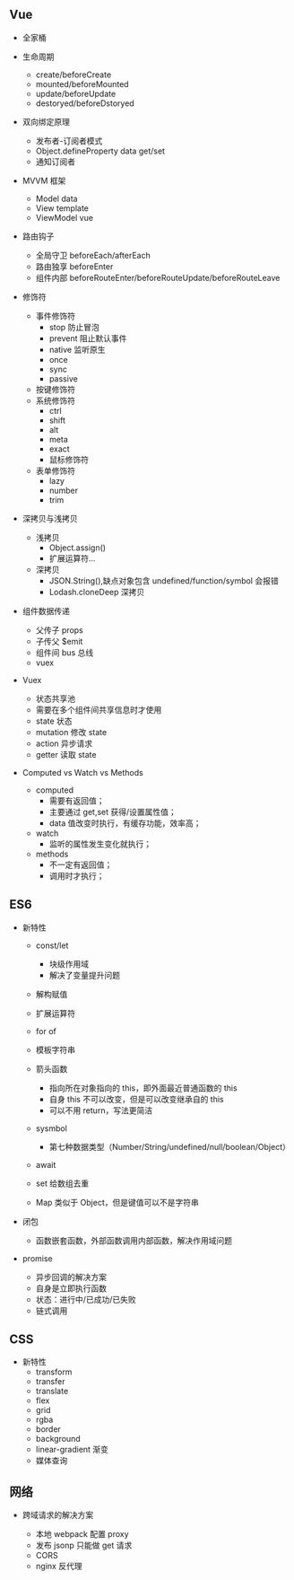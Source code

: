 ## Vue

- 全家桶

- 生命周期

  - create/beforeCreate
  - mounted/beforeMounted
  - update/beforeUpdate
  - destoryed/beforeDstoryed

- 双向绑定原理

  - 发布者-订阅者模式
  - Object.defineProperty data get/set
  - 通知订阅者

- MVVM 框架

  - Model data
  - View template
  - ViewModel vue

- 路由钩子

  - 全局守卫 beforeEach/afterEach
  - 路由独享 beforeEnter
  - 组件内部 beforeRouteEnter/beforeRouteUpdate/beforeRouteLeave

- 修饰符

  - 事件修饰符
    - stop 防止冒泡
    - prevent 阻止默认事件
    - native 监听原生
    - once
    - sync
    - passive
  - 按键修饰符
  - 系统修饰符
    - ctrl
    - shift
    - alt
    - meta
    - exact
    - 鼠标修饰符
  - 表单修饰符
    - lazy
    - number
    - trim

* 深拷贝与浅拷贝

  - 浅拷贝
    - Object.assign()
    - 扩展运算符...
  - 深拷贝
    - JSON.String(),缺点对象包含 undefined/function/symbol 会报错
    - Lodash.cloneDeep 深拷贝

* 组件数据传递

  - 父传子 props
  - 子传父 \$emit
  - 组件间 bus 总线
  - vuex

* Vuex

  - 状态共享池
  - 需要在多个组件间共享信息时才使用
  - state 状态
  - mutation 修改 state
  - action 异步请求
  - getter 读取 state

* Computed vs Watch vs Methods
  - computed
    - 需要有返回值；
    - 主要通过 get,set 获得/设置属性值；
    - data 值改变时执行，有缓存功能，效率高；
  - watch
    - 监听的属性发生变化就执行；
  - methods
    - 不一定有返回值；
    - 调用时才执行；

## ES6

- 新特性

  - const/let

    - 块级作用域
    - 解决了变量提升问题

  - 解构赋值
  - 扩展运算符
  - for of
  - 模板字符串
  - 箭头函数

    - 指向所在对象指向的 this，即外面最近普通函数的 this
    - 自身 this 不可以改变，但是可以改变继承自的 this
    - 可以不用 return，写法更简洁

  - sysmbol
    - 第七种数据类型（Number/String/undefined/null/boolean/Object）
  - await
  - set 给数组去重
  - Map 类似于 Object，但是键值可以不是字符串

- 闭包

  - 函数嵌套函数，外部函数调用内部函数，解决作用域问题

- promise
  - 异步回调的解决方案
  - 自身是立即执行函数
  - 状态：进行中/已成功/已失败
  - 链式调用

## CSS

- 新特性
  - transform
  - transfer
  - translate
  - flex
  - grid
  - rgba
  - border
  - background
  - linear-gradient 渐变
  - 媒体查询

## 网络

- 跨域请求的解决方案

  - 本地 webpack 配置 proxy
  - 发布 jsonp 只能做 get 请求
  - CORS
  - nginx 反代理
